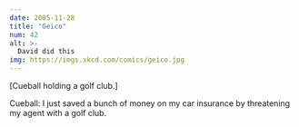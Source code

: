 ```yaml
---
date: 2005-11-28
title: "Geico"
num: 42
alt: >-
  David did this
img: https://imgs.xkcd.com/comics/geico.jpg
---
```

[Cueball holding a golf club.]

Cueball: I just saved a bunch of money on my car insurance by threatening my agent with a golf club.